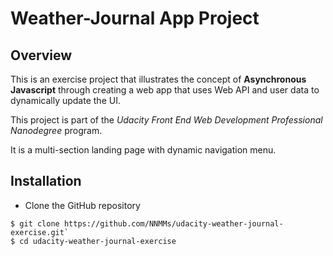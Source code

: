 # Weather-Journal App Project

## Overview
This is an exercise project that illustrates the concept of  **Asynchronous Javascript**  through creating a web app that uses Web API and user data to dynamically update the UI.

This project is part of the _Udacity Front End Web Development Professional Nanodegree_ program.

It is a multi-section landing page with dynamic navigation menu.

## Installation

- Clone the GitHub repository

```
$ git clone https://github.com/NNMMs/udacity-weather-journal-exercise.git`
$ cd udacity-weather-journal-exercise
```


